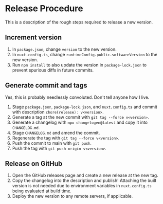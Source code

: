 # Release Procedure

This is a description of the rough steps required to release a new version.

## Increment version

1. In `package.json`, change `version` to the new version.
1. In `nuxt.config.ts`, change `runtimeConfig.public.softwareVersion` to the new version.
1. Run `npm install` to also update the version in `package-lock.json` to prevent spurious diffs in future commits.

## Generate commit and tags

Yes, this is probably needlessly convoluted. Don't tell anyone how I live.

1. Stage `package.json`, `package-lock.json`, and `nuxt.config.ts` and commit with description `chore(release): v<version>`.
1. Generate a tag at the new commit with `git tag --force v<version>`.
1. Generate a changelog with `npx changelogen@latest` and copy it into `CHANGELOG.md`.
1. Stage `CHANGELOG.md` and amend the commit.
1. Regenerate the tag with `git tag --force v<version>`.
1. Push the commit to main with `git push`.
1. Push the tag with `git push origin v<version>`.

## Release on GitHub

1. Open the GitHub releases page and create a new release at the new tag.
1. Copy the changelog into the description and publish! Attaching the built version is not needed due to environment variables in `nuxt.config.ts` being evaluated at build time.
1. Deploy the new version to any remote servers, if applicable.

